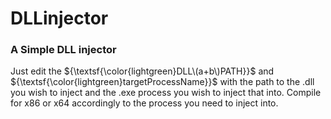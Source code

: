 # DLLinjector

### A Simple DLL injector

Just edit the ${\textsf{\color{lightgreen}DLL\(a+b\)PATH}}$ and ${\textsf{\color{lightgreen}targetProcessName}}$ with the path to the .dll you wish to inject and the .exe process you wish to inject that into.
Compile for x86 or x64 accordingly to the process you need to inject into.
